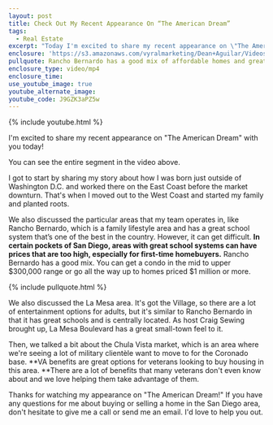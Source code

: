 ```yaml
---
layout: post
title: Check Out My Recent Appearance On “The American Dream”
tags:
  - Real Estate
excerpt: "Today I'm excited to share my recent appearance on \"The American Dream” with Craig Sewing. We talked about a little of everything in the San Diego real estate market."
enclosure: 'https://s3.amazonaws.com/vyralmarketing/Dean+Aguilar/Videos/2017/Check+Out+My+Recent+Appearance+On+The+American+Dream+-+San+Diego+Real+Estate+Agent.mp4'
pullquote: Rancho Bernardo has a good mix of affordable homes and great schools.
enclosure_type: video/mp4
enclosure_time:
use_youtube_image: true
youtube_alternate_image:
youtube_code: J9GZK3aPZ5w
---
```



{% include youtube.html %}

I'm excited to share my recent appearance on "The American Dream" with you today!

You can see the entire segment in the video above.

I got to start by sharing my story about how I was born just outside of Washington D.C. and worked there on the East Coast before the market downturn. That's when I moved out to the West Coast and started my family and planted roots.

We also discussed the particular areas that my team operates in, like Rancho Bernardo, which is a family lifestyle area and has a great school system that’s one of the best in the country. However, it can get difficult. **In certain pockets of San Diego, areas with great school systems can have prices that are too high, especially for first-time homebuyers.** Rancho Bernardo has a good mix. You can get a condo in the mid to upper $300,000 range or go all the way up to homes priced $1 million or more.&nbsp;

{% include pullquote.html %}

We also discussed the La Mesa area. It's got the Village, so there are a lot of entertainment options for adults, but it's similar to Rancho Bernardo in that it has great schools and is centrally located. As host Craig Sewing brought up, La Mesa Boulevard has a great small-town feel to it.

Then, we talked a bit about the Chula Vista market, which is an area where we're seeing a lot of military client&egrave;le want to move to for the Coronado base. **VA benefits are great options for veterans looking to buy housing in this area.&nbsp;**There are a lot of benefits that many veterans don't even know about and we love helping them take advantage of them.&nbsp;

Thanks for watching my appearance on "The American Dream!" If you have any questions for me about buying or selling a home in the San Diego area, don't hesitate to give me a call or send me an email. I'd love to help you out.
<br>&nbsp;